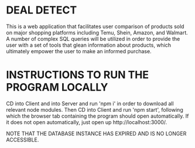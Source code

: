 # DEAL DETECT
This is a web application that facilitates user comparison of products sold on major shopping platforms including Temu, Shein, Amazon, and Walmart. A number of complex SQL queries will be utilized in order to provide the user with a set of tools that glean information about products, which ultimately empower the user to make an informed purchase.

# INSTRUCTIONS TO RUN THE PROGRAM LOCALLY
CD into Client and into Server and run 'npm i' in order to download all relevant node modules. Then CD into Client and run 'npm start', following which the browser tab containing the program should open automatically. If it does not open automatically, just open up http://localhost:3000/.

NOTE THAT THE DATABASE INSTANCE HAS EXPIRED AND IS NO LONGER ACCESSIBLE.
